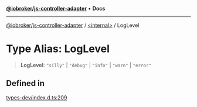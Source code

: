 [**@iobroker/js-controller-adapter**](../../README.md) • **Docs**

***

[@iobroker/js-controller-adapter](../../globals.md) / [\<internal\>](../README.md) / LogLevel

# Type Alias: LogLevel

> **LogLevel**: `"silly"` \| `"debug"` \| `"info"` \| `"warn"` \| `"error"`

## Defined in

[types-dev/index.d.ts:209](https://github.com/ioBroker/ioBroker.js-controller/blob/8ad7f66ced81c171aa99d76496fa607acde05189/packages/types-dev/index.d.ts#L209)
